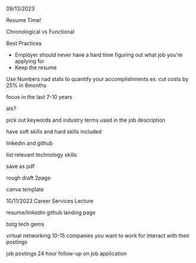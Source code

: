 09/13/2023 

Resume Time!

Chronological vs Functional

Best Practices
- Employer should never have a hard time figuring out what job you're applying for
- Keep the resume 

Use Numbers nad stats to quantify your accomplishments
ex. cut costs by 25% in 6months

focus in the last 7-10 years

ats?

pick out keywords and industry terms used in the job description

have soft skills and hard skills included

linkedin and github

list relevant technology skills

save as pdf

rough draft 2page 

canva template

10/11/2023 Career Services Lecture

resume/linkedin
github
landing page

bstg
tech gems

virtual networking
10-15 companies you want to work for
interact with their postings

job postings
24 hour follow-up on job application


